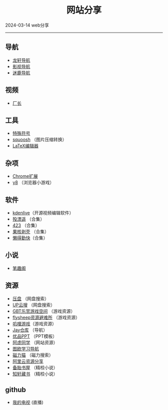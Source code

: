 # <div align="center">网站分享</div>

<span id='date'>2024-03-14</span>
<span class='key-tag'>web</span><span class='key-tag'>分享</span>
- - -

## 导航
- [龙轩导航](http://ilxdh.com/)
- [影视导航](https://ys.urlsdh.com/)
- [迷鹿导航](https://404l.com/)
## 视频
- [厂长](https://www.cz01.vip/)
## 工具
- [特殊符号](https://cn.symbolslist.com/)
- [squoosh](http://squoosh.cn/)  （图片压缩转换）
- [LaTeX编辑器](https://www.latexlive.com/##)
## 杂项
- [Chrome扩展](https://crxdl.com/)
- [y8](https://zh.y8.com/) （浏览器小游戏）
## 软件
-  [kdenlive](https://kdenlive.org/zh/ )（开源视频编辑软件）
- [殁漂遥](https://www.mpyit.com/)  （合集）
- [423](https://www.423down.com/)  （合集）
- [果核剥壳](https://www.ghxi.com/)  （合集）
- [懒得勤快](https://ldqk.xyz/)（合集）
## 小说
- [笔趣阁](http://www.biquge5200.cc/)
## 资源
- [压盘](https://yapan.io/)  （网盘搜索）
- [UP云搜](https://www.upyunso.com/ ) （网盘搜索）
- [GBT乐赏游戏空间](http://gbtgame.ysepan.com/)  （游戏资源）
- [flysheep资源避难所](http://flysheep.ysepan.com/) （游戏资源）
- [叽哩游戏](https://www.jiligamefun.com/)（游戏资源）
- [Jay仓库](https://www.likejay.cn/) （导航）
- [优品PPT](https://www.ypppt.com/)  （PPT模板）
- [阿虚同学](https://axutongxue.com/)  （网站资源）
- [图欧学习导航](https://tuostudy.upnb.top/)
- [磁力猫](http://clm.la/) （磁力搜索）
- [阿里云资源分享](https://link3.cc/4kzy)
- [备胎书屋](https://beitai.cc/)  （精校小说）
- [知轩藏书](https://zxcs.zip/) （精校小说）
## github
- [我的电视](https://github.com/lizongying/my-tv) (直播)